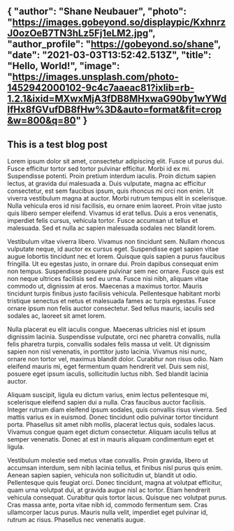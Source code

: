 {
  "author": "Shane Neubauer",
  "photo": "https://images.gobeyond.so/displaypic/KxhnrzJ0ozOeB7TN3hLz5Fj1eLM2.jpg",
  "author_profile": "https://gobeyond.so/shane",
  "date": "2021-03-03T13:52:42.513Z",
  "title": "Hello, World!",
  "image": "https://images.unsplash.com/photo-1452942000102-9c4c7aaeac81?ixlib=rb-1.2.1&ixid=MXwxMjA3fDB8MHxwaG90by1wYWdlfHx8fGVufDB8fHw%3D&auto=format&fit=crop&w=800&q=80"
}
---

## This is a test blog post

Lorem ipsum dolor sit amet, consectetur adipiscing elit. Fusce ut purus dui. Fusce efficitur tortor sed tortor pulvinar efficitur. Morbi id ex mi. Suspendisse potenti. Proin pretium interdum iaculis. Proin dictum sapien lectus, at gravida dui malesuada a. Duis vulputate, magna ac efficitur consectetur, est sem faucibus ipsum, quis rhoncus mi orci non enim. Ut viverra vestibulum magna at auctor. Morbi rutrum tempus elit in scelerisque. Nulla vehicula eros id nisi facilisis, eu ornare enim laoreet. Proin vitae justo quis libero semper eleifend. Vivamus id erat tellus. Duis a eros venenatis, imperdiet felis cursus, vehicula tortor. Fusce accumsan ut tellus et malesuada. Sed et nulla ac sapien malesuada sodales nec blandit lorem.

Vestibulum vitae viverra libero. Vivamus non tincidunt sem. Nullam rhoncus vulputate neque, id auctor ex cursus eget. Suspendisse eget sapien vitae augue lobortis tincidunt nec et lorem. Quisque quis sapien a purus faucibus fringilla. Ut eu egestas justo, in ornare dui. Proin dapibus consequat enim non tempus. Suspendisse posuere pulvinar sem nec ornare. Fusce quis est non neque ultrices facilisis sed eu urna. Fusce nisi nibh, aliquam vitae commodo ut, dignissim at eros. Maecenas a maximus tortor. Mauris tincidunt turpis finibus justo facilisis vehicula. Pellentesque habitant morbi tristique senectus et netus et malesuada fames ac turpis egestas. Fusce ornare ipsum non felis auctor consectetur. Sed tellus mauris, iaculis sed sodales ac, laoreet sit amet lorem.

Nulla placerat eu elit iaculis congue. Maecenas ultricies nisl et ipsum dignissim lacinia. Suspendisse vulputate, orci nec pharetra convallis, nulla felis pharetra turpis, convallis sodales felis massa ut velit. Ut dignissim sapien non nisl venenatis, in porttitor justo lacinia. Vivamus nisi nunc, ornare non tortor vel, maximus blandit dolor. Curabitur non risus odio. Nam eleifend mauris mi, eget fermentum quam hendrerit vel. Duis sem nisl, posuere eget ipsum iaculis, sollicitudin luctus nibh. Sed blandit lacinia auctor.

Aliquam suscipit, ligula eu dictum varius, enim lectus pellentesque mi, scelerisque eleifend sapien dui a nulla. Cras faucibus auctor facilisis. Integer rutrum diam eleifend ipsum sodales, quis convallis risus viverra. Sed mattis varius ex in euismod. Donec tincidunt odio pulvinar tortor tincidunt porta. Phasellus sit amet nibh mollis, placerat lectus quis, sodales lacus. Vivamus congue quam eget dictum consectetur. Aliquam iaculis tellus at semper venenatis. Donec at est in mauris aliquam condimentum eget et ligula.

Vestibulum molestie sed metus vitae convallis. Proin gravida, libero ut accumsan interdum, sem nibh lacinia tellus, et finibus nisl purus quis enim. Aenean sapien sapien, vehicula non sollicitudin ut, blandit ut odio. Pellentesque quis feugiat orci. Donec tincidunt, magna at volutpat efficitur, quam urna volutpat dui, at gravida augue nisl ac tortor. Etiam hendrerit vehicula consequat. Curabitur quis tortor lacus. Quisque nec volutpat purus. Cras massa ante, porta vitae nibh id, commodo fermentum sem. Cras ullamcorper lacus purus. Mauris nulla velit, imperdiet eget pulvinar id, rutrum ac risus. Phasellus nec venenatis augue.


